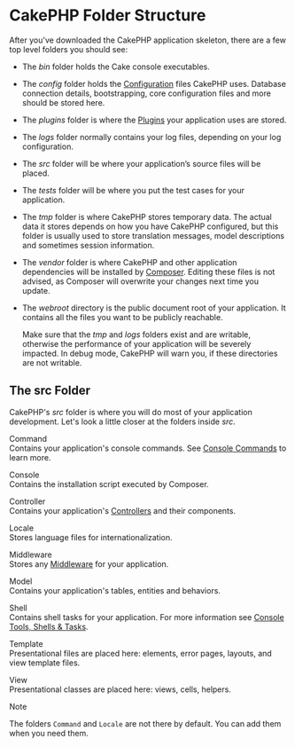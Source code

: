 # CakePHP Folder Structure

After you've downloaded the CakePHP application skeleton, there are a few top
level folders you should see:

- The *bin* folder holds the Cake console executables.

- The *config* folder holds the [Configuration](../development/configuration.md) files
  CakePHP uses. Database connection details, bootstrapping, core configuration files
  and more should be stored here.

- The *plugins* folder is where the [Plugins](../plugins.md) your application uses are stored.

- The *logs* folder normally contains your log files, depending on your log
  configuration.

- The *src* folder will be where your application’s source files will be placed.

- The *tests* folder will be where you put the test cases for your application.

- The *tmp* folder is where CakePHP stores temporary data. The actual data it
  stores depends on how you have CakePHP configured, but this folder
  is usually used to store translation messages, model descriptions and sometimes
  session information.

- The *vendor* folder is where CakePHP and other application dependencies will
  be installed by [Composer](https://getcomposer.org). Editing these files is not
  advised, as Composer will overwrite your changes next time you update.

- The *webroot* directory is the public document root of your application. It
  contains all the files you want to be publicly reachable.

  Make sure that the *tmp* and *logs* folders exist and are writable,
  otherwise the performance of your application will be severely
  impacted. In debug mode, CakePHP will warn you, if these directories are not
  writable.

## The src Folder

CakePHP's *src* folder is where you will do most of your application
development. Let's look a little closer at the folders inside
*src*.

Command  
Contains your application's console commands. See
[Console Commands](../console-and-shells/commands.md) to learn more.

Console  
Contains the installation script executed by Composer.

Controller  
Contains your application's [Controllers](../controllers.md) and their components.

Locale  
Stores language files for internationalization.

Middleware  
Stores any [Middleware](../controllers/middleware.md) for your application.

Model  
Contains your application's tables, entities and behaviors.

Shell  
Contains shell tasks for your application.
For more information see [Console Tools, Shells & Tasks](../console-and-shells.md).

Template  
Presentational files are placed here: elements, error pages,
layouts, and view template files.

View  
Presentational classes are placed here: views, cells, helpers.

> [!NOTE]
> The folders `Command` and `Locale` are not there by default.
> You can add them when you need them.
